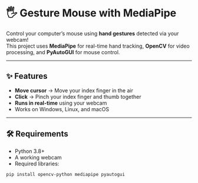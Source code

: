 # 🖐️ Gesture Mouse with MediaPipe

Control your computer’s mouse using **hand gestures** detected via your webcam!  
This project uses **MediaPipe** for real-time hand tracking, **OpenCV** for video processing, and **PyAutoGUI** for mouse control.

---

## ✨ Features
- **Move cursor** → Move your index finger in the air  
- **Click** → Pinch your index finger and thumb together  
- **Runs in real-time** using your webcam  
- Works on Windows, Linux, and macOS  

---

## 🛠️ Requirements
- Python 3.8+  
- A working webcam  
- Required libraries:
```bash
pip install opencv-python mediapipe pyautogui
